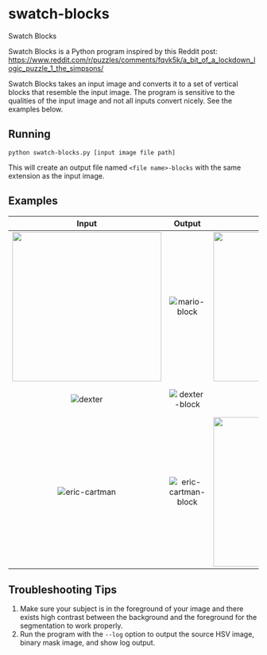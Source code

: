# swatch-blocks
Swatch Blocks

Swatch Blocks is a Python program inspired by this Reddit post: https://www.reddit.com/r/puzzles/comments/fqvk5k/a_bit_of_a_lockdown_logic_puzzle_1_the_simpsons/

Swatch Blocks takes an input image and converts it to a set of vertical blocks that resemble the input image.  The program is sensitive to the qualities of the input image and not all inputs convert nicely.  See the examples below.

## Running

`python swatch-blocks.py [input image file path]`

This will create an output file named `<file name>-blocks` with the same extension as the input image.

## Examples

| Input | Output | Input | Output |
| :---: | :---:| :---:| :---:|
| <img src="https://mario.nintendo.com/assets/img/home/char-mario.png" height=300px> | ![mario-block](https://user-images.githubusercontent.com/2107153/78367641-6779d700-7590-11ea-8954-156ce7dd012e.png)| <img src="https://vignette.wikia.nocookie.net/mario/images/6/69/696px-Luigi_New_Super_Mario_Bros_U_Deluxe.png/revision/latest?cb=20190623144153" height=300px> | ![luigi-block](https://user-images.githubusercontent.com/2107153/78367800-a740be80-7590-11ea-84ac-c3165d8dd8ea.png)|
|![dexter](https://user-images.githubusercontent.com/2107153/78368054-08689200-7591-11ea-8caf-b5f62ddd10e2.jpg)|![dexter-block](https://user-images.githubusercontent.com/2107153/78368063-0bfc1900-7591-11ea-9140-3df212874255.jpg)| ![peter](https://user-images.githubusercontent.com/2107153/78368161-2fbf5f00-7591-11ea-8b12-31247d2a8c1e.png) | ![peter-block](https://user-images.githubusercontent.com/2107153/78368168-3352e600-7591-11ea-976c-3870dea25bc1.png) |
|![eric-cartman](https://user-images.githubusercontent.com/2107153/78368311-71500a00-7591-11ea-9294-0e6e27563bb5.png)|![eric-cartman-block](https://user-images.githubusercontent.com/2107153/78368325-73b26400-7591-11ea-89ed-5be8b77fa518.png) | <img src="https://www.wired.com/images_blogs/underwire/2010/06/fry_660.jpg" height=300px> | ![fry-block](https://user-images.githubusercontent.com/2107153/78368340-7c0a9f00-7591-11ea-8af8-1a81a42e5a6b.jpg)


## Troubleshooting Tips

1. Make sure your subject is in the foreground of your image and there exists high contrast between the background and the foreground for the segmentation to work properly.
2. Run the program with the `--log` option to output the source HSV image, binary mask image, and show log output.

